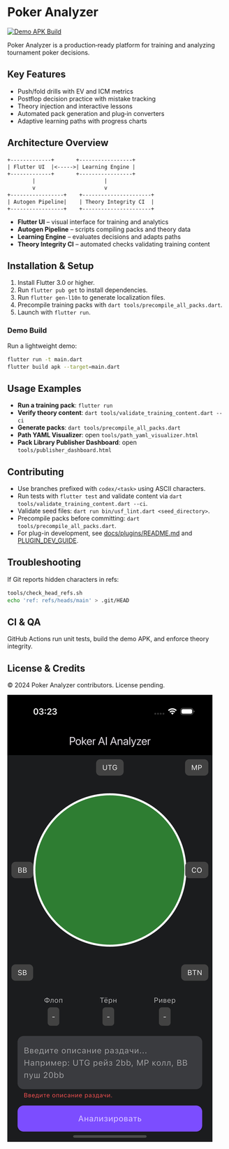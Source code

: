# Poker Analyzer

[![Demo APK Build](https://github.com/ClubBoss/Poker_Analyzer/actions/workflows/demo_build.yml/badge.svg)](https://github.com/ClubBoss/Poker_Analyzer/actions/workflows/demo_build.yml)

Poker Analyzer is a production‑ready platform for training and analyzing tournament poker decisions.

## Key Features
- Push/fold drills with EV and ICM metrics
- Postflop decision practice with mistake tracking
- Theory injection and interactive lessons
- Automated pack generation and plug‑in converters
- Adaptive learning paths with progress charts

## Architecture Overview
```
+-------------+       +-----------------+
| Flutter UI  |<----->| Learning Engine |
+-------------+       +-----------------+
        |                      |
        v                      v
+-----------------+    +----------------------+
| Autogen Pipeline|    | Theory Integrity CI  |
+-----------------+    +----------------------+
```
- **Flutter UI** – visual interface for training and analytics
- **Autogen Pipeline** – scripts compiling packs and theory data
- **Learning Engine** – evaluates decisions and adapts paths
- **Theory Integrity CI** – automated checks validating training content

## Installation & Setup
1. Install Flutter 3.0 or higher.
2. Run `flutter pub get` to install dependencies.
3. Run `flutter gen-l10n` to generate localization files.
4. Precompile training packs with `dart tools/precompile_all_packs.dart`.
5. Launch with `flutter run`.

### Demo Build
Run a lightweight demo:
```bash
flutter run -t main.dart
flutter build apk --target=main.dart
```

## Usage Examples
- **Run a training pack**: `flutter run`
- **Verify theory content**: `dart tools/validate_training_content.dart --ci`
- **Generate packs**: `dart tools/precompile_all_packs.dart`
- **Path YAML Visualizer**: open `tools/path_yaml_visualizer.html`
- **Pack Library Publisher Dashboard**: open `tools/publisher_dashboard.html`

## Contributing
- Use branches prefixed with `codex/<task>` using ASCII characters.
- Run tests with `flutter test` and validate content via `dart tools/validate_training_content.dart --ci`.
- Validate seed files: `dart run bin/usf_lint.dart <seed_directory>`.
- Precompile packs before committing: `dart tools/precompile_all_packs.dart`.
- For plug-in development, see [docs/plugins/README.md](docs/plugins/README.md) and [PLUGIN_DEV_GUIDE](docs/plugins/PLUGIN_DEV_GUIDE.md).

## Troubleshooting
If Git reports hidden characters in refs:
```bash
tools/check_head_refs.sh
echo 'ref: refs/heads/main' > .git/HEAD
```

## CI & QA
GitHub Actions run unit tests, build the demo APK, and enforce theory integrity.

## License & Credits
© 2024 Poker Analyzer contributors. License pending.

![screenshot](flutter_01.png)
